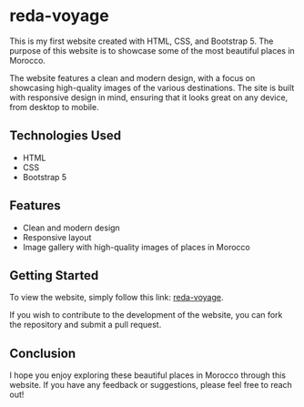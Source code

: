 # reda-voyage

This is my first website created with HTML, CSS, and Bootstrap 5. The purpose of this website is to showcase some of the most beautiful places in Morocco. 

The website features a clean and modern design, with a focus on showcasing high-quality images of the various destinations. The site is built with responsive design in mind, ensuring that it looks great on any device, from desktop to mobile.

## Technologies Used
- HTML
- CSS
- Bootstrap 5

## Features
- Clean and modern design
- Responsive layout
- Image gallery with high-quality images of places in Morocco

## Getting Started
To view the website, simply follow this link: [reda-voyage](https://mereda.github.io/reda-voyage).

If you wish to contribute to the development of the website, you can fork the repository and submit a pull request.

## Conclusion
I hope you enjoy exploring these beautiful places in Morocco through this website. If you have any feedback or suggestions, please feel free to reach out!
